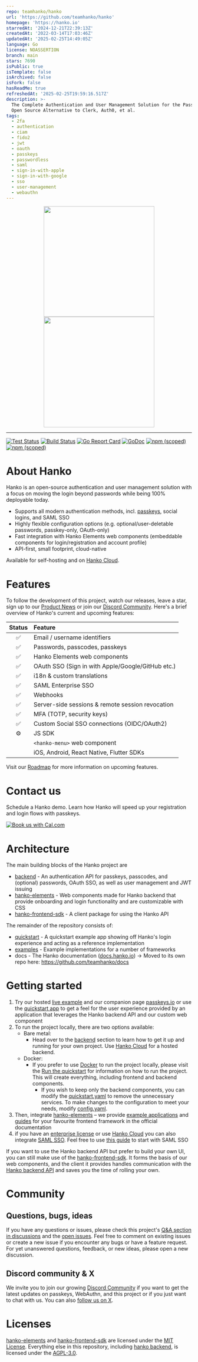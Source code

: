 ```yaml
---
repo: teamhanko/hanko
url: 'https://github.com/teamhanko/hanko'
homepage: 'https://hanko.io'
starredAt: '2024-12-21T22:39:13Z'
createdAt: '2022-03-14T17:03:46Z'
updatedAt: '2025-02-25T14:49:05Z'
language: Go
license: NOASSERTION
branch: main
stars: 7690
isPublic: true
isTemplate: false
isArchived: false
isFork: false
hasReadMe: true
refreshedAt: '2025-02-25T19:59:16.517Z'
description: >-
  The Complete Authentication and User Management Solution for the Passkey Era.
  Open Source Alternative to Clerk, Auth0, et al.
tags:
  - 2fa
  - authentication
  - ciam
  - fido2
  - jwt
  - oauth
  - passkeys
  - passwordless
  - saml
  - sign-in-with-apple
  - sign-in-with-google
  - sso
  - user-management
  - webauthn
---
```


<p align="center">
  <img width="300" src="https://user-images.githubusercontent.com/20115649/176922807-fb92327a-15d5-4568-a4e7-78093cea045e.svg?sanitize=true#gh-light-mode-only">
  <img width="300" src="https://user-images.githubusercontent.com/20115649/176922819-61dfb644-529f-4f81-a577-7daa47185300.svg?sanitize=true#gh-dark-mode-only">
</p>

---
[![Test Status](https://github.com/teamhanko/hanko/actions/workflows/codeql-analysis.yml/badge.svg)](https://github.com/teamhanko/hanko/actions/workflows/codeql-analysis.yml)
[![Build Status](https://github.com/teamhanko/hanko/workflows/Go/badge.svg)](https://github.com/teamhanko/hanko/actions/workflows/go.yml)
[![Go Report Card](https://goreportcard.com/badge/github.com/teamhanko/hanko)](https://goreportcard.com/report/github.com/teamhanko/hanko)
[![GoDoc](https://godoc.org/github.com/teamhanko/hanko?status.svg)](https://godoc.org/github.com/teamhanko/hanko)
[![npm (scoped)](https://img.shields.io/npm/v/@teamhanko/hanko-elements?label=hanko-elements)](https://www.npmjs.com/package/@teamhanko/hanko-elements)
[![npm (scoped)](https://img.shields.io/npm/v/@teamhanko/hanko-frontend-sdk?label=hanko-frontend-sdk)](https://www.npmjs.com/package/@teamhanko/hanko-frontend-sdk)

# About Hanko
Hanko is an open-source authentication and user management solution with a focus on moving the login beyond passwords while being 100% deployable today.

- Supports all modern authentication methods, incl. [passkeys](https://www.passkeys.io), social logins, and SAML SSO
- Highly flexible configuration options (e.g. optional/user-deletable passwords, passkey-only, OAuth-only)
- Fast integration with Hanko Elements web components (embeddable components for login/registration and account profile)
- API-first, small footprint, cloud-native

Available for self-hosting and on [Hanko Cloud](https://www.hanko.io).

# Features
To follow the development of this project, watch our releases, leave a star, sign up to our [Product News](https://www.hanko.io/updates) or join our [Discord Community](https://www.hanko.io/community). Here's a brief overview of Hanko's current and upcoming features:

| Status | Feature |
|:------:| :--- |
|✅| Email / username identifiers |
|✅| Passwords, passcodes, passkeys |
|✅| Hanko Elements web components |
|✅| OAuth SSO (Sign in with Apple/Google/GitHub etc.) |
|✅| i18n & custom translations |
|✅| SAML Enterprise SSO |
|✅| Webhooks |
|✅| Server-side sessions & remote session revocation |
|✅| MFA (TOTP, security keys) |
|✅| Custom Social SSO connections (OIDC/OAuth2) |
|⚙️| JS SDK |
| | `<hanko-menu>` web component |
| | iOS, Android, React Native, Flutter SDKs |

Visit our [Roadmap](https://www.hanko.io/roadmap) for more information on upcoming features.

# Contact us
Schedule a Hanko demo. Learn how Hanko will speed up your registration and login flows with passkeys.

<a target="_blank" href="https://cal.com/team/hanko/demo"><img alt="Book us with Cal.com"  src="https://cal.com/book-with-cal-light.svg" /></a>

# Architecture
The main building blocks of the Hanko project are
- [backend](/backend/README.md) - An authentication API for passkeys, passcodes, and (optional) passwords, OAuth SSO, as well as user management and JWT issuing
- [hanko-elements](/frontend/elements/README.md) - Web components made for Hanko backend that provide onboarding and login functionality and are customizable with CSS
- [hanko-frontend-sdk](/frontend/frontend-sdk/README.md) - A client package for using the Hanko API

The remainder of the repository consists of:
- [quickstart](/quickstart) - A quickstart example app showing off Hanko's login experience and acting as a reference implementation
- [examples](frontend/examples) - Example implementations for a number of frameworks
- docs - The Hanko documentation ([docs.hanko.io](https://docs.hanko.io)) -> Moved to its own repo here: https://github.com/teamhanko/docs

# Getting started
1. Try our hosted [live example](https://example.hanko.io) and our companion page [passkeys.io](https://www.passkeys.io) or use the [quickstart app](/quickstart/README.md) to get a feel for the user experience provided by an application that leverages the Hanko backend API and our custom web component
2. To run the project locally, there are two options available:
   - Bare metal:
      - Head over to the [backend](/backend/README.md) section to learn how to get it up and running for your own project. Use [Hanko Cloud](https://cloud.hanko.io) for a hosted backend.
   - Docker:
     -  If you prefer to use [Docker](https://www.docker.com/) to run the project locally, please visit the [Run the quickstart](./quickstart/README.md#run-the-quickstart) for information on how to run the project. This will create everything, including frontend and backend components. 
        -  If you wish to keep only the backend components, you can modify the [quickstart.yaml](./deploy/docker-compose/quickstart.yaml) to remove the unnecessary services. To make changes to the configuration to meet your needs, modify [config.yaml](./deploy/docker-compose/config.yaml).
3. Then, integrate [hanko-elements](/frontend/elements/README.md) – we provide [example applications](frontend/examples/README.md) and [guides](https://docs.hanko.io/guides/frontend) for your favourite frontend framework in the official documentation
4. if you have an [enterprise license](/backend/ee) or use [Hanko Cloud](https://cloud.hanko.io) you can also integrate [SAML SSO](/docs). Feel free to use [this guide](https://docs.hanko.io/guides/frontend) to start with SAML SSO

If you want to use the Hanko backend API but prefer to build your own UI, you can still make use of the [hanko-frontend-sdk](/frontend/frontend-sdk/README.md). It forms the basis of our web components, and the client it provides handles communication with the [Hanko backend API](https://docs.hanko.io/api-reference/introduction) and saves you the time of rolling your own.

# Community
## Questions, bugs, ideas
If you have any questions or issues, please check this project's [Q&A section in discussions](https://github.com/teamhanko/hanko/discussions/categories/q-a) and the [open issues](https://github.com/teamhanko/hanko/issues). Feel free to comment on existing issues or create a new issue if you encounter any bugs or have a feature request. For yet unanswered questions, feedback, or new ideas, please open a new discussion.

## Discord community & X
We invite you to join our growing [Discord Community](https://www.hanko.io/community) if you want to get the latest updates on passkeys, WebAuthn, and this project or if you just want to chat with us. You can also [follow us on X](https://x.com/hanko_io).

# Licenses
[hanko-elements](frontend/elements) and [hanko-frontend-sdk](frontend/frontend-sdk) are licensed under the [MIT License](frontend/elements/LICENSE). Everything else in this repository, including [hanko backend](backend), is licensed under the [AGPL-3.0](/LICENSE).
